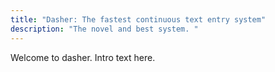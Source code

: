 ```yaml
---
title: "Dasher: The fastest continuous text entry system"
description: "The novel and best system. "
---
```

Welcome to dasher. Intro text here. 